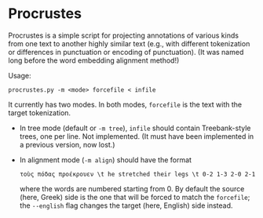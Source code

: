# Procrustes

Procrustes is a simple script for projecting annotations of various
kinds from one text to another highly similar text (e.g., with
different tokenization or differences in punctuation or encoding of
punctuation). (It was named long before the word embedding alignment
method!)

Usage:

    procrustes.py -m <mode> forcefile < infile

It currently has two modes. In both modes, `forcefile` is the text
with the target tokenization.

- In tree mode (default or `-m tree`), `infile` should contain
  Treebank-style trees, one per line. Not implemented. (It must have
  been implemented in a previous version, now lost.)
  
- In alignment mode (`-m align`) should have the format

      τοὺς πόδας προέκρουεν \t he stretched their legs \t 0-2 1-3 2-0 2-1

  where the words are numbered starting from 0. By default the source
  (here, Greek) side is the one that will be forced to match the
  `forcefile`; the `--english` flag changes the target (here, English)
  side instead.
